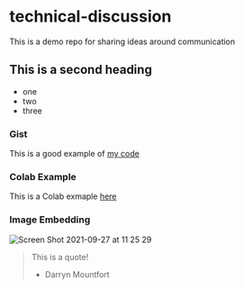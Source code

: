 # technical-discussion
This is a demo repo for sharing ideas around communication


## This is a second heading

* one
* two
* three

### Gist

This is a good example of [my code](https://gist.github.com/dmountfort/d33c7c7132212514eba748aff8c71ec0)

### Colab Example

This is a Colab exmaple [here](https://colab.research.google.com/drive/1NSyuFVmHILW9nBzI2bHmDdIJpKxVIhy1?usp=sharing)

### Image Embedding

![Screen Shot 2021-09-27 at 11 25 29](https://user-images.githubusercontent.com/51082084/134917566-da50431d-2a9a-4e60-ae21-ab0dfb61e72a.png)

> This is a quote!
> - Darryn Mountfort
